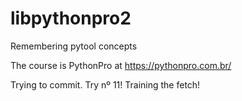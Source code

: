 # libpythonpro2
Remembering pytool concepts

The course is PythonPro at https://pythonpro.com.br/

Trying to commit. Try nº 11! 
Training the fetch!
